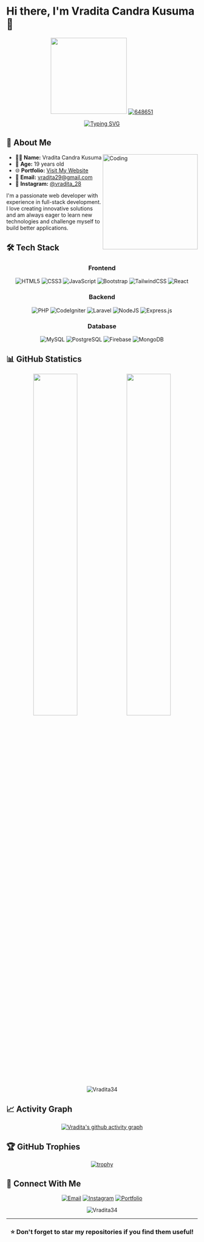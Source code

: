 # Hi there, I'm Vradita Candra Kusuma 👋

<div align="center">
  <img src="https://tenor.com/id/view/tkthao219-bubududu-panda-gif-22124378.gif" width="200" height="200">
   <a href="https://ibb.co.com/cXJMXBbJ"><img src="https://i.ibb.co.com/XkXNkQyX/648651.gif" alt="648651" border="0"></a>
</div>

<div align="center">
  
  [![Typing SVG](https://readme-typing-svg.herokuapp.com?font=Fira+Code&pause=1000&color=58A6FF&center=true&vCenter=true&width=435&lines=Web+Developer;Passionate+Learner;Always+Building+Something+Cool)](https://git.io/typing-svg)
  
</div>

## 🚀 About Me

<img align="right" alt="Coding" width="250" src="https://media.giphy.com/media/qgQUggAC3Pfv687qPC/giphy.gif">

- 👨‍💻 **Name:** Vradita Candra Kusuma
- 🎂 **Age:** 19 years old
- 🌐 **Portfolio:** [Visit My Website](https://vraditaporto1.vercel.app/)
- 📧 **Email:** vradita29@gmail.com
- 📱 **Instagram:** [@vradita_28](https://instagram.com/vradita_28)

I'm a passionate web developer with experience in full-stack development. I love creating innovative solutions and am always eager to learn new technologies and challenge myself to build better applications.

## 🛠️ Tech Stack

<div align="center">

### Frontend
![HTML5](https://img.shields.io/badge/html5-%23E34F26.svg?style=for-the-badge&logo=html5&logoColor=white)
![CSS3](https://img.shields.io/badge/css3-%231572B6.svg?style=for-the-badge&logo=css3&logoColor=white)
![JavaScript](https://img.shields.io/badge/javascript-%23323330.svg?style=for-the-badge&logo=javascript&logoColor=%23F7DF1E)
![Bootstrap](https://img.shields.io/badge/bootstrap-%23563D7C.svg?style=for-the-badge&logo=bootstrap&logoColor=white)
![TailwindCSS](https://img.shields.io/badge/tailwindcss-%2338B2AC.svg?style=for-the-badge&logo=tailwind-css&logoColor=white)
![React](https://img.shields.io/badge/react-%2320232a.svg?style=for-the-badge&logo=react&logoColor=%2361DAFB)

### Backend
![PHP](https://img.shields.io/badge/php-%23777BB4.svg?style=for-the-badge&logo=php&logoColor=white)
![CodeIgniter](https://img.shields.io/badge/CodeIgniter-%23EF4223.svg?style=for-the-badge&logo=codeIgniter&logoColor=white)
![Laravel](https://img.shields.io/badge/laravel-%23FF2D20.svg?style=for-the-badge&logo=laravel&logoColor=white)
![NodeJS](https://img.shields.io/badge/node.js-6DA55F?style=for-the-badge&logo=node.js&logoColor=white)
![Express.js](https://img.shields.io/badge/express.js-%23404d59.svg?style=for-the-badge&logo=express&logoColor=%2361DAFB)

### Database
![MySQL](https://img.shields.io/badge/mysql-%2300f.svg?style=for-the-badge&logo=mysql&logoColor=white)
![PostgreSQL](https://img.shields.io/badge/postgresql-%23316192.svg?style=for-the-badge&logo=postgresql&logoColor=white)
![Firebase](https://img.shields.io/badge/firebase-%23039BE5.svg?style=for-the-badge&logo=firebase)
![MongoDB](https://img.shields.io/badge/MongoDB-%234ea94b.svg?style=for-the-badge&logo=mongodb&logoColor=white)

</div>

## 📊 GitHub Statistics

<div align="center">
  <img width="48%" src="https://github-readme-stats.vercel.app/api?username=Vradita34&show_icons=true&theme=tokyonight&hide_border=true" />
  <img width="48%" src="https://github-readme-stats.vercel.app/api/top-langs/?username=Vradita34&layout=compact&theme=tokyonight&hide_border=true" />
</div>

<div align="center">
  <img src="https://github-readme-streak-stats.herokuapp.com/?user=Vradita34&theme=tokyonight&hide_border=true" alt="Vradita34" />
</div>

## 📈 Activity Graph

<div align="center">
  
[![Vradita's github activity graph](https://github-readme-activity-graph.vercel.app/graph?username=Vradita34&theme=tokyo-night&hide_border=true)](https://github.com/Vradita34/github-readme-activity-graph)

</div>

## 🏆 GitHub Trophies

<div align="center">
  
[![trophy](https://github-profile-trophy.vercel.app/?username=Vradita34&theme=tokyonight&no-frame=true&column=7)](https://github.com/ryo-ma/github-profile-trophy)

</div>

## 🤝 Connect With Me

<div align="center">
  
[![Email](https://img.shields.io/badge/Email-vradita29@gmail.com-red?style=for-the-badge&logo=gmail&logoColor=white)](mailto:vradita29@gmail.com)
[![Instagram](https://img.shields.io/badge/Instagram-@vradita__28-E4405F?style=for-the-badge&logo=instagram&logoColor=white)](https://instagram.com/vradita_28)
[![Portfolio](https://img.shields.io/badge/Portfolio-Visit%20Now-brightgreen?style=for-the-badge&logo=google-chrome&logoColor=white)](https://vraditaporto1.vercel.app/)

</div>

<div align="center">
  <img src="https://komarev.com/ghpvc/?username=Vradita34&label=Profile%20views&color=0e75b6&style=flat" alt="Vradita34" />
</div>

---

<div align="center">
  
### ⭐ Don't forget to star my repositories if you find them useful!

</div>
